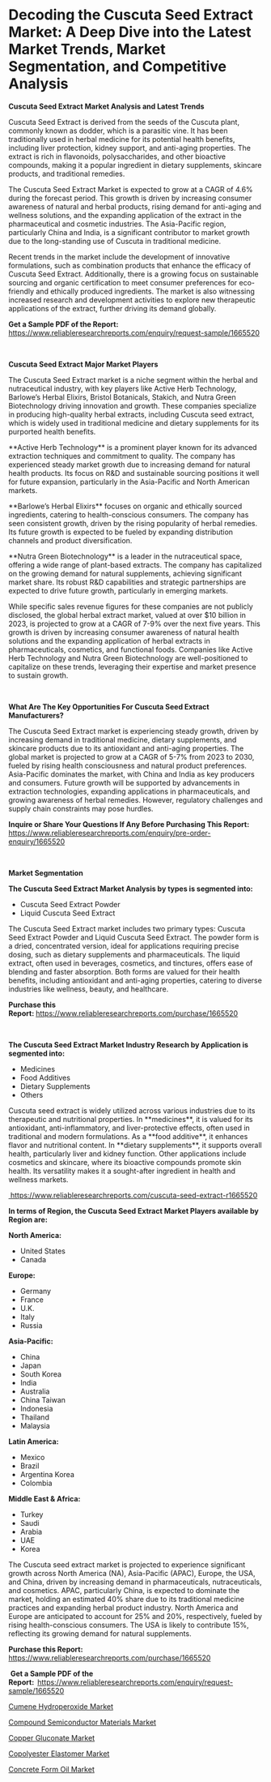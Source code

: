 <p><h1>Decoding the Cuscuta Seed Extract Market: A Deep Dive into the Latest Market Trends, Market Segmentation, and Competitive Analysis</h1></p><p><strong>Cuscuta Seed Extract Market Analysis and Latest Trends</strong></p>
<p><p>Cuscuta Seed Extract is derived from the seeds of the Cuscuta plant, commonly known as dodder, which is a parasitic vine. It has been traditionally used in herbal medicine for its potential health benefits, including liver protection, kidney support, and anti-aging properties. The extract is rich in flavonoids, polysaccharides, and other bioactive compounds, making it a popular ingredient in dietary supplements, skincare products, and traditional remedies.</p><p>The Cuscuta Seed Extract Market is expected to grow at a CAGR of 4.6% during the forecast period. This growth is driven by increasing consumer awareness of natural and herbal products, rising demand for anti-aging and wellness solutions, and the expanding application of the extract in the pharmaceutical and cosmetic industries. The Asia-Pacific region, particularly China and India, is a significant contributor to market growth due to the long-standing use of Cuscuta in traditional medicine.</p><p>Recent trends in the market include the development of innovative formulations, such as combination products that enhance the efficacy of Cuscuta Seed Extract. Additionally, there is a growing focus on sustainable sourcing and organic certification to meet consumer preferences for eco-friendly and ethically produced ingredients. The market is also witnessing increased research and development activities to explore new therapeutic applications of the extract, further driving its demand globally.</p></p>
<p><strong>Get a Sample PDF of the Report:&nbsp;</strong> <a href="https://www.reliableresearchreports.com/enquiry/request-sample/1665520?utm_campaign=48&utm_medium=2&utm_source=Github&utm_content=ia&utm_term=26012025&utm_id=cuscuta-seed-extract">https://www.reliableresearchreports.com/enquiry/request-sample/1665520</a></p>
<p>&nbsp;</p>
<p><strong>Cuscuta Seed Extract Major Market Players</strong></p>
<p><p>The Cuscuta Seed Extract market is a niche segment within the herbal and nutraceutical industry, with key players like Active Herb Technology, Barlowe’s Herbal Elixirs, Bristol Botanicals, Stakich, and Nutra Green Biotechnology driving innovation and growth. These companies specialize in producing high-quality herbal extracts, including Cuscuta seed extract, which is widely used in traditional medicine and dietary supplements for its purported health benefits.</p><p>**Active Herb Technology** is a prominent player known for its advanced extraction techniques and commitment to quality. The company has experienced steady market growth due to increasing demand for natural health products. Its focus on R&D and sustainable sourcing positions it well for future expansion, particularly in the Asia-Pacific and North American markets.</p><p>**Barlowe’s Herbal Elixirs** focuses on organic and ethically sourced ingredients, catering to health-conscious consumers. The company has seen consistent growth, driven by the rising popularity of herbal remedies. Its future growth is expected to be fueled by expanding distribution channels and product diversification.</p><p>**Nutra Green Biotechnology** is a leader in the nutraceutical space, offering a wide range of plant-based extracts. The company has capitalized on the growing demand for natural supplements, achieving significant market share. Its robust R&D capabilities and strategic partnerships are expected to drive future growth, particularly in emerging markets.</p><p>While specific sales revenue figures for these companies are not publicly disclosed, the global herbal extract market, valued at over $10 billion in 2023, is projected to grow at a CAGR of 7-9% over the next five years. This growth is driven by increasing consumer awareness of natural health solutions and the expanding application of herbal extracts in pharmaceuticals, cosmetics, and functional foods. Companies like Active Herb Technology and Nutra Green Biotechnology are well-positioned to capitalize on these trends, leveraging their expertise and market presence to sustain growth.</p></p>
<p>&nbsp;</p>
<p><strong>What Are The Key Opportunities For Cuscuta Seed Extract Manufacturers?</strong></p>
<p><p>The Cuscuta Seed Extract market is experiencing steady growth, driven by increasing demand in traditional medicine, dietary supplements, and skincare products due to its antioxidant and anti-aging properties. The global market is projected to grow at a CAGR of 5-7% from 2023 to 2030, fueled by rising health consciousness and natural product preferences. Asia-Pacific dominates the market, with China and India as key producers and consumers. Future growth will be supported by advancements in extraction technologies, expanding applications in pharmaceuticals, and growing awareness of herbal remedies. However, regulatory challenges and supply chain constraints may pose hurdles.</p></p>
<p><strong>Inquire or Share Your Questions If Any Before Purchasing This Report:</strong> <a href="https://www.reliableresearchreports.com/enquiry/pre-order-enquiry/1665520?utm_campaign=48&utm_medium=2&utm_source=Github&utm_content=ia&utm_term=26012025&utm_id=cuscuta-seed-extract">https://www.reliableresearchreports.com/enquiry/pre-order-enquiry/1665520</a></p>
<p>&nbsp;</p>
<p><strong>Market Segmentation</strong></p>
<p><strong>The Cuscuta Seed Extract Market Analysis by types is segmented into:</strong></p>
<p><ul><li>Cuscuta Seed Extract Powder</li><li>Liquid Cuscuta Seed Extract</li></ul></p>
<p><p>The Cuscuta Seed Extract market includes two primary types: Cuscuta Seed Extract Powder and Liquid Cuscuta Seed Extract. The powder form is a dried, concentrated version, ideal for applications requiring precise dosing, such as dietary supplements and pharmaceuticals. The liquid extract, often used in beverages, cosmetics, and tinctures, offers ease of blending and faster absorption. Both forms are valued for their health benefits, including antioxidant and anti-aging properties, catering to diverse industries like wellness, beauty, and healthcare.</p></p>
<p><strong>Purchase this Report:&nbsp;</strong><a href="https://www.reliableresearchreports.com/purchase/1665520?utm_campaign=48&utm_medium=2&utm_source=Github&utm_content=ia&utm_term=26012025&utm_id=cuscuta-seed-extract">https://www.reliableresearchreports.com/purchase/1665520</a></p>
<p>&nbsp;</p>
<p><strong>The Cuscuta Seed Extract Market Industry Research by Application is segmented into:</strong></p>
<p><ul><li>Medicines</li><li>Food Additives</li><li>Dietary Supplements</li><li>Others</li></ul></p>
<p><p>Cuscuta seed extract is widely utilized across various industries due to its therapeutic and nutritional properties. In **medicines**, it is valued for its antioxidant, anti-inflammatory, and liver-protective effects, often used in traditional and modern formulations. As a **food additive**, it enhances flavor and nutritional content. In **dietary supplements**, it supports overall health, particularly liver and kidney function. Other applications include cosmetics and skincare, where its bioactive compounds promote skin health. Its versatility makes it a sought-after ingredient in health and wellness markets.</p></p>
<p><a href="https://www.reliableresearchreports.com/cuscuta-seed-extract-r1665520?utm_campaign=48&utm_medium=2&utm_source=Github&utm_content=ia&utm_term=26012025&utm_id=cuscuta-seed-extract">&nbsp;https://www.reliableresearchreports.com/cuscuta-seed-extract-r1665520</a></p>
<p><strong>In terms of Region, the Cuscuta Seed Extract Market Players available by Region are:</strong></p>
<p>
    <p> <strong> North America: </strong>
        <ul>
            <li>United States</li>
            <li>Canada</li>
        </ul>
        </p> 
    <p> <strong> Europe: </strong>
        <ul>
            <li>Germany</li>
            <li>France</li>
            <li>U.K.</li>
            <li>Italy</li>
            <li>Russia</li>
        </ul>
        </p> 
    <p> <strong> Asia-Pacific: </strong>
        <ul>
            <li>China</li>
            <li>Japan</li>
            <li>South Korea</li>
            <li>India</li>
            <li>Australia</li>
            <li>China Taiwan</li>
            <li>Indonesia</li>
            <li>Thailand</li>
            <li>Malaysia</li>
        </ul>
        </p> 
    <p> <strong> Latin America: </strong>
        <ul>
            <li>Mexico</li>
            <li>Brazil</li>
            <li>Argentina Korea</li>
            <li>Colombia</li>
        </ul>
        </p> 
    <p> <strong> Middle East & Africa: </strong>
        <ul>
            <li>Turkey</li>
            <li>Saudi</li>
            <li>Arabia</li>
            <li>UAE</li>
            <li>Korea</li>
        </ul>
    </p>
    </p>
<p><p>The Cuscuta seed extract market is projected to experience significant growth across North America (NA), Asia-Pacific (APAC), Europe, the USA, and China, driven by increasing demand in pharmaceuticals, nutraceuticals, and cosmetics. APAC, particularly China, is expected to dominate the market, holding an estimated 40% share due to its traditional medicine practices and expanding herbal product industry. North America and Europe are anticipated to account for 25% and 20%, respectively, fueled by rising health-conscious consumers. The USA is likely to contribute 15%, reflecting its growing demand for natural supplements.</p></p>
<p><strong>Purchase this Report: </strong><a href="https://www.reliableresearchreports.com/purchase/1665520?utm_campaign=48&utm_medium=2&utm_source=Github&utm_content=ia&utm_term=26012025&utm_id=cuscuta-seed-extract">https://www.reliableresearchreports.com/purchase/1665520</a></p>
<p>&nbsp;<strong>Get a Sample PDF of the Report:&nbsp;&nbsp;</strong><a href="https://www.reliableresearchreports.com/enquiry/request-sample/1665520?utm_campaign=48&utm_medium=2&utm_source=Github&utm_content=ia&utm_term=26012025&utm_id=cuscuta-seed-extract">https://www.reliableresearchreports.com/enquiry/request-sample/1665520</a></p>
<p><strong></strong></p>
<p><p><a href="https://github.com/xtysizov/Market-Research-Report-List-1/blob/main/cumene-hydroperoxide-market.md?utm_campaign=48&utm_medium=2&utm_source=Github&utm_content=ia&utm_term=26012025&utm_id=cuscuta-seed-extract">Cumene Hydroperoxide Market</a></p><p><a href="https://github.com/philaphindo/Market-Research-Report-List-1/blob/main/compound-semiconductor-materials-market.md?utm_campaign=48&utm_medium=2&utm_source=Github&utm_content=ia&utm_term=26012025&utm_id=cuscuta-seed-extract">Compound Semiconductor Materials Market</a></p><p><a href="https://github.com/djembashote/Market-Research-Report-List-1/blob/main/copper-gluconate-market.md?utm_campaign=48&utm_medium=2&utm_source=Github&utm_content=ia&utm_term=26012025&utm_id=cuscuta-seed-extract">Copper Gluconate Market</a></p><p><a href="https://github.com/vjorelaclliv/Market-Research-Report-List-1/blob/main/copolyester-elastomer-market.md?utm_campaign=48&utm_medium=2&utm_source=Github&utm_content=ia&utm_term=26012025&utm_id=cuscuta-seed-extract">Copolyester Elastomer Market</a></p><p><a href="https://github.com/aiexisaliwan/Market-Research-Report-List-1/blob/main/concrete-form-oil-market.md?utm_campaign=48&utm_medium=2&utm_source=Github&utm_content=ia&utm_term=26012025&utm_id=cuscuta-seed-extract">Concrete Form Oil Market</a></p></p>